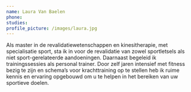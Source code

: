 ```yaml
---
name: Laura Van Baelen
phone:
studies:
profile_picture: /images/laura.jpg
---
```

Als master in de revalidatiewetenschappen en kinesitherapie, met specialisatie sport, sta ik in voor de revalidatie van zowel sportletsels als niet sport-gerelateerde aandoeningen. Daarnaast begeleid ik trainingssessies als personal trainer. Door zelf jaren intensief met fitness bezig te zijn en schema’s voor krachttraining op te stellen heb ik ruime kennis en ervaring opgebouwd om u te helpen in het bereiken van uw sportieve doelen.
